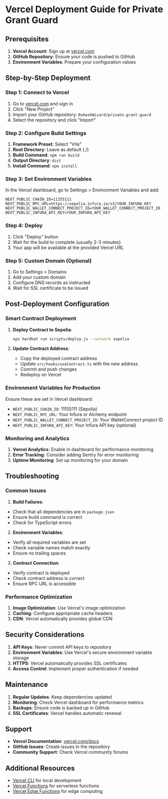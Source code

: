 # Vercel Deployment Guide for Private Grant Guard

## Prerequisites

1. **Vercel Account**: Sign up at [vercel.com](https://vercel.com)
2. **GitHub Repository**: Ensure your code is pushed to GitHub
3. **Environment Variables**: Prepare your configuration values

## Step-by-Step Deployment

### Step 1: Connect to Vercel

1. Go to [vercel.com](https://vercel.com) and sign in
2. Click "New Project"
3. Import your GitHub repository: `0xHashWizard/private-grant-guard`
4. Select the repository and click "Import"

### Step 2: Configure Build Settings

1. **Framework Preset**: Select "Vite"
2. **Root Directory**: Leave as default (./)
3. **Build Command**: `npm run build`
4. **Output Directory**: `dist`
5. **Install Command**: `npm install`

### Step 3: Set Environment Variables

In the Vercel dashboard, go to Settings > Environment Variables and add:

```
NEXT_PUBLIC_CHAIN_ID=11155111
NEXT_PUBLIC_RPC_URL=https://sepolia.infura.io/v3/YOUR_INFURA_KEY
NEXT_PUBLIC_WALLET_CONNECT_PROJECT_ID=YOUR_WALLET_CONNECT_PROJECT_ID
NEXT_PUBLIC_INFURA_API_KEY=YOUR_INFURA_API_KEY
```

### Step 4: Deploy

1. Click "Deploy" button
2. Wait for the build to complete (usually 2-3 minutes)
3. Your app will be available at the provided Vercel URL

### Step 5: Custom Domain (Optional)

1. Go to Settings > Domains
2. Add your custom domain
3. Configure DNS records as instructed
4. Wait for SSL certificate to be issued

## Post-Deployment Configuration

### Smart Contract Deployment

1. **Deploy Contract to Sepolia**:
   ```bash
   npx hardhat run scripts/deploy.js --network sepolia
   ```

2. **Update Contract Address**:
   - Copy the deployed contract address
   - Update `src/hooks/useContract.ts` with the new address
   - Commit and push changes
   - Redeploy on Vercel

### Environment Variables for Production

Ensure these are set in Vercel dashboard:

- `NEXT_PUBLIC_CHAIN_ID`: 11155111 (Sepolia)
- `NEXT_PUBLIC_RPC_URL`: Your Infura or Alchemy endpoint
- `NEXT_PUBLIC_WALLET_CONNECT_PROJECT_ID`: Your WalletConnect project ID
- `NEXT_PUBLIC_INFURA_API_KEY`: Your Infura API key (optional)

### Monitoring and Analytics

1. **Vercel Analytics**: Enable in dashboard for performance monitoring
2. **Error Tracking**: Consider adding Sentry for error monitoring
3. **Uptime Monitoring**: Set up monitoring for your domain

## Troubleshooting

### Common Issues

1. **Build Failures**:
- Check that all dependencies are in `package.json`
- Ensure build command is correct
- Check for TypeScript errors

2. **Environment Variables**:
- Verify all required variables are set
- Check variable names match exactly
- Ensure no trailing spaces

3. **Contract Connection**:
- Verify contract is deployed
- Check contract address is correct
- Ensure RPC URL is accessible

### Performance Optimization

1. **Image Optimization**: Use Vercel's image optimization
2. **Caching**: Configure appropriate cache headers
3. **CDN**: Vercel automatically provides global CDN

## Security Considerations

1. **API Keys**: Never commit API keys to repository
2. **Environment Variables**: Use Vercel's secure environment variable storage
3. **HTTPS**: Vercel automatically provides SSL certificates
4. **Access Control**: Implement proper authentication if needed

## Maintenance

1. **Regular Updates**: Keep dependencies updated
2. **Monitoring**: Check Vercel dashboard for performance metrics
3. **Backups**: Ensure code is backed up in GitHub
4. **SSL Certificates**: Vercel handles automatic renewal

## Support

- **Vercel Documentation**: [vercel.com/docs](https://vercel.com/docs)
- **GitHub Issues**: Create issues in the repository
- **Community Support**: Check Vercel community forums

## Additional Resources

- [Vercel CLI](https://vercel.com/cli) for local development
- [Vercel Functions](https://vercel.com/docs/functions) for serverless functions
- [Vercel Edge Functions](https://vercel.com/docs/edge-functions) for edge computing
